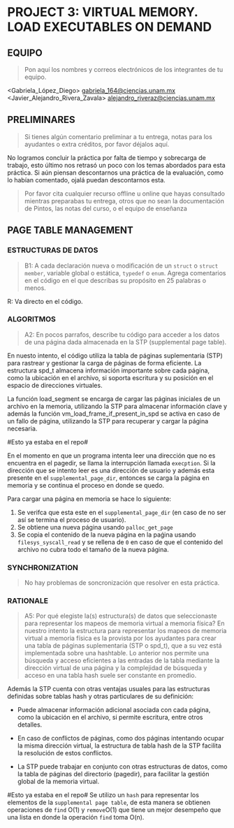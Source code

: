 # PROJECT 3: VIRTUAL MEMORY. LOAD EXECUTABLES ON DEMAND

## EQUIPO
> Pon aquí los nombres y correos electrónicos de los integrantes de tu equipo.

<Gabriela_López_Diego> <gabriela_164@ciencias.unam.mx>
<Javier_Alejandro_Rivera_Zavala> <alejandro_riveraz@ciencias.unam.mx>

##  PRELIMINARES
> Si tienes algún comentario preliminar a tu entrega, notas para los ayudantes o extra créditos, por favor déjalos aquí.

No logramos concluir la práctica por falta de tiempo y sobrecarga de trabajo, esto último nos retrasó un poco con los temas abordados para esta práctica.
Si aún piensan descontarnos una práctica de la evaluación, como lo habían comentado, ojalá puedan descontarnos esta.

> Por favor cita cualquier recurso offline u online que hayas consultado mientras preparabas tu entrega, otros que no sean la documentación de Pintos, las notas del curso, o el equipo de enseñanza

## PAGE TABLE MANAGEMENT

### ESTRUCTURAS DE DATOS

> B1: A cada declaración nueva o modificación de un `struct` o `struct member`, variable global o estática, `typedef` o `enum`. Agrega comentarios en el código en el que describas su propósito en 25 palabras o menos.

 R: Va directo en el código.

### ALGORITMOS

> A2: En pocos parrafos, describe tu código para acceder a los datos de una página dada almacenada en la STP (supplemental page table).

En nuesto intento, el código utiliza la tabla de páginas suplementaria (STP) para rastrear y gestionar la carga de páginas de forma eficiente. La estructura spd_t almacena información importante sobre cada página, como la ubicación en el archivo, si soporta escritura y su posición en el espacio de direcciones virtuales.

La función load_segment se encarga de cargar las páginas iniciales de un archivo en la memoria, utilizando la STP para almacenar información clave y además la función vm_load_frame_if_present_in_spd se activa en caso de un fallo de página, utilizando la STP para recuperar y cargar la página necesaria.

#Esto ya estaba en el repo#

En el momento en que un programa intenta leer una dirección que no es encuentra en el pagedir, se llama la interrupción llamada `execption`. Si la dirección que se intento leer es una dirección de usuario y además esta presente en el `supplemental_page_dir`, entonces se carga la página en memoria y se continua el proceso en donde se quedo.

Para cargar una página en memoria se hace lo siguiente:
1. Se verifca que esta este en el `supplemental_page_dir` (en caso de no ser así se termina el proceso de usuario).
2. Se obtiene una nueva página usando `palloc_get_page`
3. Se copia el contenido de la nueva página en la paǵina usando `filesys_syscall_read` y se rellena de `0` en caso de que el contenido del archivo no cubra todo el tamaño de la nueva página.

### SYNCHRONIZATION

> No hay problemas de soncronización que resolver en esta práctica.

### RATIONALE

> A5: Por qué elegiste la(s) estructura(s) de datos que seleccionaste para representar los mapeos de memoria virtual a memoria física?
En nuestro intento la estructura para representar los mapeos de memoria virtual a memoria física es la provista por los ayudantes para crear una tabla de páginas suplementaria (STP o spd_t), que a su vez está implementada sobre una hashtable. Lo anterior nos permite una búsqueda y acceso eficientes a las entradas de la tabla mediante la dirección virtual de una página y la complejidad de búsqueda y acceso en una tabla hash suele ser constante en promedio.

Además la STP cuenta con otras ventajas usuales para las estructuras definidas sobre tablas hash y otras particulares de su definición: 
- Puede almacenar información adicional asociada con cada página, como la ubicación en el archivo, si permite escritura, entre otros detalles. 

- En caso de conflictos de páginas, como dos páginas intentando ocupar la misma dirección virtual, la estructura de tabla hash de la STP facilita la resolución de estos conflictos.

- La STP puede trabajar en conjunto con otras estructuras de datos, como la tabla de páginas del directorio (pagedir), para facilitar la gestión global de la memoria virtual.



#Esto ya estaba en el repo#
Se utilizo un `hash` para representar los elementos de la `supplemental page table`, de esta manera se obtienen operaciones de `find` O(1) y `remove`O(1) que tiene un mejor desempeño que una lista en donde la operación `find` toma O(n).